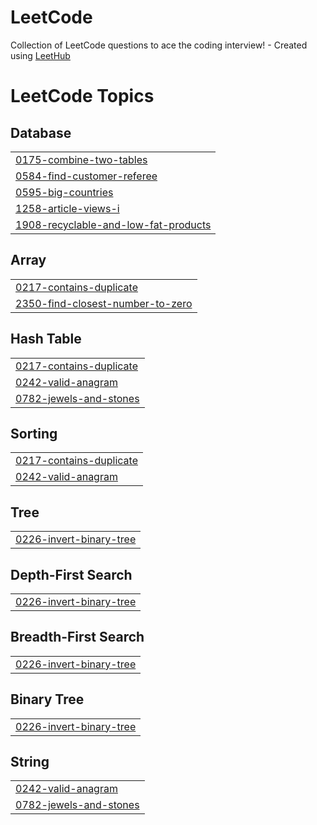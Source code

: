 # LeetCode
Collection of LeetCode questions to ace the coding interview! - Created using [LeetHub](https://github.com/QasimWani/LeetHub)

<!---LeetCode Topics Start-->
# LeetCode Topics
## Database
|  |
| ------- |
| [0175-combine-two-tables](https://github.com/Jeswani-Lokesh/LeetCode/tree/master/0175-combine-two-tables) |
| [0584-find-customer-referee](https://github.com/Jeswani-Lokesh/LeetCode/tree/master/0584-find-customer-referee) |
| [0595-big-countries](https://github.com/Jeswani-Lokesh/LeetCode/tree/master/0595-big-countries) |
| [1258-article-views-i](https://github.com/Jeswani-Lokesh/LeetCode/tree/master/1258-article-views-i) |
| [1908-recyclable-and-low-fat-products](https://github.com/Jeswani-Lokesh/LeetCode/tree/master/1908-recyclable-and-low-fat-products) |
## Array
|  |
| ------- |
| [0217-contains-duplicate](https://github.com/Jeswani-Lokesh/LeetCode/tree/master/0217-contains-duplicate) |
| [2350-find-closest-number-to-zero](https://github.com/Jeswani-Lokesh/LeetCode/tree/master/2350-find-closest-number-to-zero) |
## Hash Table
|  |
| ------- |
| [0217-contains-duplicate](https://github.com/Jeswani-Lokesh/LeetCode/tree/master/0217-contains-duplicate) |
| [0242-valid-anagram](https://github.com/Jeswani-Lokesh/LeetCode/tree/master/0242-valid-anagram) |
| [0782-jewels-and-stones](https://github.com/Jeswani-Lokesh/LeetCode/tree/master/0782-jewels-and-stones) |
## Sorting
|  |
| ------- |
| [0217-contains-duplicate](https://github.com/Jeswani-Lokesh/LeetCode/tree/master/0217-contains-duplicate) |
| [0242-valid-anagram](https://github.com/Jeswani-Lokesh/LeetCode/tree/master/0242-valid-anagram) |
## Tree
|  |
| ------- |
| [0226-invert-binary-tree](https://github.com/Jeswani-Lokesh/LeetCode/tree/master/0226-invert-binary-tree) |
## Depth-First Search
|  |
| ------- |
| [0226-invert-binary-tree](https://github.com/Jeswani-Lokesh/LeetCode/tree/master/0226-invert-binary-tree) |
## Breadth-First Search
|  |
| ------- |
| [0226-invert-binary-tree](https://github.com/Jeswani-Lokesh/LeetCode/tree/master/0226-invert-binary-tree) |
## Binary Tree
|  |
| ------- |
| [0226-invert-binary-tree](https://github.com/Jeswani-Lokesh/LeetCode/tree/master/0226-invert-binary-tree) |
## String
|  |
| ------- |
| [0242-valid-anagram](https://github.com/Jeswani-Lokesh/LeetCode/tree/master/0242-valid-anagram) |
| [0782-jewels-and-stones](https://github.com/Jeswani-Lokesh/LeetCode/tree/master/0782-jewels-and-stones) |
<!---LeetCode Topics End-->